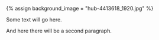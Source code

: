 {% assign background_image = "hub-4413618_1920.jpg" %}

Some text will go here.

And here there will be a second paragraph. 

